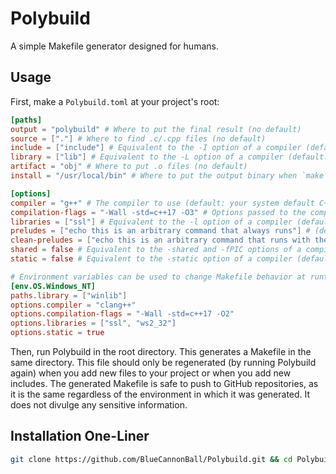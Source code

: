 # Polybuild
A simple Makefile generator designed for humans.

## Usage
First, make a `Polybuild.toml` at your project's root:
```toml
[paths]
output = "polybuild" # Where to put the final result (no default)
source = ["."] # Where to find .c/.cpp files (no default)
include = ["include"] # Equivalent to the -I option of a compiler (default: empty)
library = ["lib"] # Equivalent to the -L option of a compiler (default: your system default C++ library paths)
artifact = "obj" # Where to put .o files (no default)
install = "/usr/local/bin" # Where to put the output binary when `make install` is executed (default: empty)

[options]
compiler = "g++" # The compiler to use (default: your system default C++ compiler)
compilation-flags = "-Wall -std=c++17 -O3" # Options passed to the compiler (default: your system default C++ compiler flags)
libraries = ["ssl"] # Equivalent to the -l option of a compiler (default: empty)
preludes = ["echo this is an arbitrary command that always runs"] # (default: empty)
clean-preludes = ["echo this is an arbitrary command that runs with the clean target"] # (default: empty)
shared = false # Equivalent to the -shared and -fPIC options of a compiler (default: false)
static = false # Equivalent to the -static option of a compiler (default: false)

# Environment variables can be used to change Makefile behavior at runtime
[env.OS.Windows_NT]
paths.library = ["winlib"]
options.compiler = "clang++"
options.compilation-flags = "-Wall -std=c++17 -O2"
options.libraries = ["ssl", "ws2_32"]
options.static = true
```
Then, run Polybuild in the root directory. This generates a Makefile in the same directory. This file should only be regenerated (by running Polybuild again) when you add new files to your project or when you add new includes. The generated Makefile is safe to push to GitHub repositories, as it is the same regardless of the environment in which it was generated. It does not divulge any sensitive information.

## Installation One-Liner
```sh
git clone https://github.com/BlueCannonBall/Polybuild.git && cd Polybuild && make && sudo make install && cd ..
```
